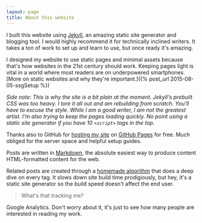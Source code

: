 ```yaml
---
layout: page
title: About this website
---
```


I built this website using [Jekyll](https://jekyllrb.com), an amazing static site generator and blogging tool. I would highly recommend it for technically inclined writers. It takes a ton of work to set up and learn to use, but once ready it's amazing. 

I designed my website to use static pages and minimal assets because that's how websites in the 21st century should work. Keeping pages light is vital in a world where most readers are on underpowered smartphones. [More on static websites and why they're important.]({% post_url 2015-08-05-ssgSetup %})

*Side note: This is why the site is a bit plain at the moment. Jekyll's prebuilt CSS was too heavy. I tore it all out and am rebuilding from scratch. You'll have to excuse the style. While I am a good writer, I am not the greatest artist. I'm also trying to keep the pages loading quickly. No point using a static site generator if you have 10 `<script>` tags in the top.*

Thanks also to GitHub for [hosting my site](https://github.com/kyle-n/kyle-n.github.io) on [GitHub Pages](https://pages.github.com) for free. Much obliged for the server space and helpful setup guides. 

Posts are written in [Markdown](https://en.wikipedia.org/wiki/Markdown), the absolute easiest way to produce content HTML-formatted content for the web. 

Related posts are created through a [homemade algorithm](https://github.com/kyle-n/kyle-n.github.io/blob/master/_includes/related_posts.html) that does a deep dive on every tag. It slows down site build time prodigiously, but hey, it's a static site generator so the build speed doesn't affect the end user.   

> What's that tracking me? 

Google Analytics. Don't worry about it, it's just to see how many people are interested in reading my work. 